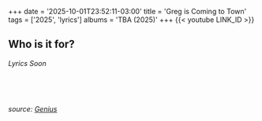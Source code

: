 +++
date = '2025-10-01T23:52:11-03:00'
title = 'Greg is Coming to Town'
tags = ['2025', 'lyrics']
albums = 'TBA (2025)'
+++
{{< youtube LINK_ID >}}

## Who is it for?

_Lyrics Soon_

&nbsp;

&nbsp;

_source: [Genius](https://genius.com/artists/First-of-october)_
